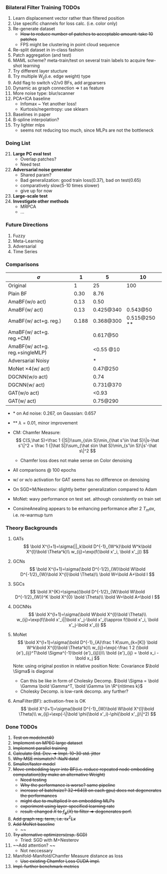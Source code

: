 ### Bilateral Filter Training TODOs 
1. Learn displacement vector rather than filtered position
6. Use specific channels for loss calc. (i.e. color only)
11. Re-generate dataset
    - ~~How to reduce number of patches to acceptable amount: take 10 patches~~
    - FPS might be clustering in point cloud sequence
12. Re-split dataset in in-class fashion
14. Patch aggregation (and test)
15. MAML scheme? meta-train/test on several train labels to acquire few-shot learning
16. Try different layer stucture
17. Try multiple $W_{ij}$(i.e. edge weight) type
18. Add flag to switch v2/v0 BFs, add argparsers
19. Dynamic as graph connection => t as feature
20. More noise type: blur/scanner
21. PCA+ICA baseline
    - Infomax ~ Yet another loss!
    - Kurtosis/negentropy: use sklearn
22. Baselines in paper
23. B-spline interpolation?
24. Try lighter mlps
    - seems not reducing too much, since MLPs are not the bottleneck

### Doing List
21. **Large PC eval test**
    - Overlap patches?
    - Need test
1.  **Adversarial noise generator**
    - Shared param?
    - Bad generalization: good train loss(0.37), bad on test(0.65)
    - comparatively slow(5-10 times slower)
    - give up for now
2.  **Large-scale test**
3.  **Investigate other methods**
    - MRPCA
    - ...

### Future Directions

1. Fuzzy
2. Meta-Learning 
3. Adversarial
4. Time Series


### Comparisons
| $\sigma$                        | 1     | 5         | 10           |
| ------------------------------- | ----- | --------- | ------------ |
| Original                        | 1     | 25        | 100          |
| Plain BF                        | 0.30  | 8.76      |              |
| AmaBF(w/o act)                  | 0.13  | 0.50      |              |
| AmaBF(w/ act)                   | 0.13  | 0.425@340 | 0.543@50     |
| AmaBF(w/ act+g. reg.)           | 0.188 | 0.368@300 | 0.515@250 ** |
| AmaBF(w/ act+g. reg.+CM)        |       | 0.617@50  |              |
| AmaBF(w/ act+g. reg.+singleMLP) |       | <0.55 @10 |              |
| Adversarial Noisy               |       | *         |              |
| MoNet $\times 4$(w/ act)        |       | 0.47@250  |              |
| DGCNN(w/o act)                  |       | 0.74      |              |
| DGCNN(w/ act)                   |       | 0.731@370 |              |
| GAT(w/o act)                    |       | <0.93     |              |
| GAT(w/ act)                     |       | 0.75@290  |              |
- \* on Ad noise: 0.267, on Gaussian: 0.657
- \*\* $\lambda=0.01$, minor improvement

- CM: Chamfer Measure:
    $$
    C(S,\hat S)=\frac 1 {|S|}\sum_{s\in S}\min_{\hat s'\in \hat S}\|s-\hat s'\|^2 + \frac 1 {|\hat S|}\sum_{\hat s\in \hat S}\min_{s'\in S}\|s'-\hat s\|^2
    $$
    - Chamfer loss does not make sense on Color denoising
- All comparisons @ 100 epochs
- w/ or w/o activation for GAT seems has no difference on denoising
- On SGD+M/Nesterov: slightly better generalization compared to Adam
- MoNet: wavy performance on test set. although consistently on train set
- ConsineAnealing appears to be enhancing performance after 2 $T_max$, i.e. re-warmup turn

### Theory Backgrounds

1. GATs
   $$
   \bold X^{l+1}=\sigma(||_k\bold D^{-1}_{W^k}\bold W^k\bold X^{l}\bold \Theta^k)\\
   w_{ij}=\exp(f(\bold x'_i, \bold x'_j))
   $$

2. GCNs
   $$
   \bold X^{l+1}=\sigma(\bold D^{-1/2}_{W}\bold W\bold D^{-1/2}_{W}\bold X^{l}\bold \Theta)\\
   \bold W=\bold A+\bold I
   $$
3. SGCs
   $$
   \bold X^{K}=\sigma((\bold D^{-1/2}_{W}\bold W\bold D^{-1/2}_{W})^K \bold X^{0} \bold \Theta)\\
   \bold W=\bold A+\bold I
   $$

4. DGCNNs
   $$
   \bold X^{l+1}=\sigma(\bold W\bold X^{l}\bold \Theta)\\
   w_{ij}=\exp(f(\bold x'_i||\bold x'_j-\bold x'_i)\approx f(\bold x'_i, \bold x'_j-\bold x'_i))
   $$

5. MoNet
   $$
   \bold X^{l+1}=\sigma(\bold D^{-1}_{A}\frac 1 K\sum_{k=[K]} \bold W^k\bold X^{l}\bold \Theta^k)\\
   w_{ij}=\exp(-\frac 1 2 (\bold {e'}_{ij}^T\bold \Sigma^{-1}\bold {e'}_{ij}))\\
   \bold {e'}_{ij} = \bold x_i - \bold x_j
   $$
   Note: using original postion in relative position
   Note: Covariance $\bold \Sigma$ is diagonal
   - Can this be like in form of Cholesky Decomp. $\bold \Sigma = \bold \Gamma \bold \Gamma^T, \bold \Gamma \in \R^{n\times k}$
   - Cholesky Decomp. is low-rank decomp. any further?

6. AmaFilter(BF): activation-free is OK
   $$
   \bold X^{l+1}=\sigma(\bold D^{-1}_{W}\bold W\bold X^{l}\bold \Theta)\\
   w_{ij}=\exp(-\|\bold \phi(\bold x'_i)-\phi(\bold x'_j)\|^2)
   $$

### Done TODOs

1. ~~Test on modelnet40~~
2. ~~Implement on MPEG large dataset~~
3. ~~Implement parallel training~~
4. ~~Calculate Std. Dev. => Impl. 10-30 std. jitter~~
9.  ~~Why MSE mismatch? :NaN data!~~
10. ~~Smaller/faster model~~
11. ~~Move embedding layer into BF(i.e. reduce repeated node embedding computation)(by make an alternative Weight)~~
    - ~~Need testing~~
    - ~~Why the performance is worse? same pipeline~~
    - ~~increase of batchsize? 32->64(8 on each gpu) does not degenerates the performances~~
    - ~~might due to multiplied lr on embedding MLPs~~
    - ~~experiment using layer-specified learning rate~~
    - ~~result: changed $X$ to $f_\phi(X)$ to filter => degenerates perf.~~
17. ~~Add graph reg. term, i.e. $\tau x^T L x$~~
25. ~~Add MoNet baseline~~
    - ~~
26. ~~Try alternative optimizers(esp. SGD)~~
    - Tried: SGD with M+Nesterov
13. ~~Add attention? ~~
    - Not neccessary
14. Manifold-Manifold/Chamfer Measure distance as loss
    - ~~Use existing Chamfer Loss CUDA impl.~~
7. ~~Impl. further benchmark metrics~~
